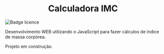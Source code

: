 <h1 align='center'>Calculadora IMC</h1>

![Badge licence](https://img.shields.io/bower/l/MI?label=Licence)

Desenvolvimento WEB utilizando o JavaScript para fazer cálculos de índice de massa corpórea.

Projeto em construção.